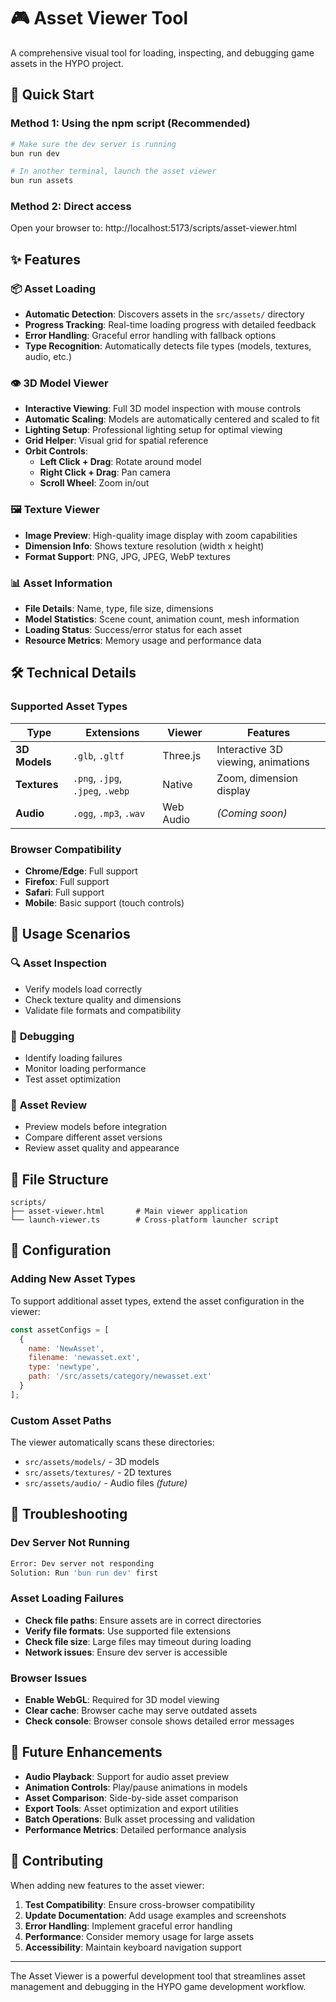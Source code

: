 # 🎮 Asset Viewer Tool

A comprehensive visual tool for loading, inspecting, and debugging game assets in the HYPO project.

## 🚀 Quick Start

### Method 1: Using the npm script (Recommended)
```bash
# Make sure the dev server is running
bun run dev

# In another terminal, launch the asset viewer
bun run assets
```

### Method 2: Direct access
Open your browser to: http://localhost:5173/scripts/asset-viewer.html

## ✨ Features

### 📦 Asset Loading
- **Automatic Detection**: Discovers assets in the `src/assets/` directory
- **Progress Tracking**: Real-time loading progress with detailed feedback
- **Error Handling**: Graceful error handling with fallback options
- **Type Recognition**: Automatically detects file types (models, textures, audio, etc.)

### 👁️ 3D Model Viewer
- **Interactive Viewing**: Full 3D model inspection with mouse controls
- **Automatic Scaling**: Models are automatically centered and scaled to fit
- **Lighting Setup**: Professional lighting setup for optimal viewing
- **Grid Helper**: Visual grid for spatial reference
- **Orbit Controls**: 
  - **Left Click + Drag**: Rotate around model
  - **Right Click + Drag**: Pan camera
  - **Scroll Wheel**: Zoom in/out

### 🖼️ Texture Viewer
- **Image Preview**: High-quality image display with zoom capabilities
- **Dimension Info**: Shows texture resolution (width x height)
- **Format Support**: PNG, JPG, JPEG, WebP textures

### 📊 Asset Information
- **File Details**: Name, type, file size, dimensions
- **Model Statistics**: Scene count, animation count, mesh information
- **Loading Status**: Success/error status for each asset
- **Resource Metrics**: Memory usage and performance data

## 🛠️ Technical Details

### Supported Asset Types

| Type | Extensions | Viewer | Features |
|------|------------|--------|----------|
| **3D Models** | `.glb`, `.gltf` | Three.js | Interactive 3D viewing, animations |
| **Textures** | `.png`, `.jpg`, `.jpeg`, `.webp` | Native | Zoom, dimension display |
| **Audio** | `.ogg`, `.mp3`, `.wav` | Web Audio | *(Coming soon)* |

### Browser Compatibility
- **Chrome/Edge**: Full support
- **Firefox**: Full support
- **Safari**: Full support
- **Mobile**: Basic support (touch controls)

## 🎯 Usage Scenarios

### 🔍 **Asset Inspection**
- Verify models load correctly
- Check texture quality and dimensions
- Validate file formats and compatibility

### 🐛 **Debugging**
- Identify loading failures
- Monitor loading performance
- Test asset optimization

### 🎨 **Asset Review**
- Preview models before integration
- Compare different asset versions
- Review asset quality and appearance

## 📁 File Structure

```
scripts/
├── asset-viewer.html       # Main viewer application
└── launch-viewer.ts        # Cross-platform launcher script
```

## 🔧 Configuration

### Adding New Asset Types

To support additional asset types, extend the asset configuration in the viewer:

```javascript
const assetConfigs = [
  { 
    name: 'NewAsset', 
    filename: 'newasset.ext', 
    type: 'newtype', 
    path: '/src/assets/category/newasset.ext' 
  }
];
```

### Custom Asset Paths

The viewer automatically scans these directories:
- `src/assets/models/` - 3D models
- `src/assets/textures/` - 2D textures
- `src/assets/audio/` - Audio files *(future)*

## 🚨 Troubleshooting

### Dev Server Not Running
```bash
Error: Dev server not responding
Solution: Run 'bun run dev' first
```

### Asset Loading Failures
- **Check file paths**: Ensure assets are in correct directories
- **Verify file formats**: Use supported file extensions
- **Check file size**: Large files may timeout during loading
- **Network issues**: Ensure dev server is accessible

### Browser Issues
- **Enable WebGL**: Required for 3D model viewing
- **Clear cache**: Browser cache may serve outdated assets
- **Check console**: Browser console shows detailed error messages

## 🔮 Future Enhancements

- **Audio Playback**: Support for audio asset preview
- **Animation Controls**: Play/pause animations in models
- **Asset Comparison**: Side-by-side asset comparison
- **Export Tools**: Asset optimization and export utilities
- **Batch Operations**: Bulk asset processing and validation
- **Performance Metrics**: Detailed performance analysis

## 🤝 Contributing

When adding new features to the asset viewer:

1. **Test Compatibility**: Ensure cross-browser compatibility
2. **Update Documentation**: Add usage examples and screenshots
3. **Error Handling**: Implement graceful error handling
4. **Performance**: Consider memory usage for large assets
5. **Accessibility**: Maintain keyboard navigation support

---

The Asset Viewer is a powerful development tool that streamlines asset management and debugging in the HYPO game development workflow.
